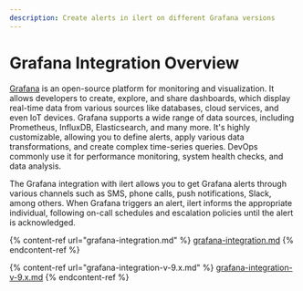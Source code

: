 ```yaml
---
description: Create alerts in ilert on different Grafana versions
---
```


# Grafana Integration Overview

[Grafana](https://grafana.com/) is an open-source platform for monitoring and visualization. It allows developers to create, explore, and share dashboards, which display real-time data from various sources like databases, cloud services, and even IoT devices. Grafana supports a wide range of data sources, including Prometheus, InfluxDB, Elasticsearch, and many more. It's highly customizable, allowing you to define alerts, apply various data transformations, and create complex time-series queries. DevOps commonly use it for performance monitoring, system health checks, and data analysis.

The Grafana integration with ilert allows you to get Grafana alerts through various channels such as SMS, phone calls, push notifications, Slack, among others. When Grafana triggers an alert, ilert informs the appropriate individual, following on-call schedules and escalation policies until the alert is acknowledged.



{% content-ref url="grafana-integration.md" %}
[grafana-integration.md](grafana-integration.md)
{% endcontent-ref %}

{% content-ref url="grafana-integration-v-9.x.md" %}
[grafana-integration-v-9.x.md](grafana-integration-v-9.x.md)
{% endcontent-ref %}
